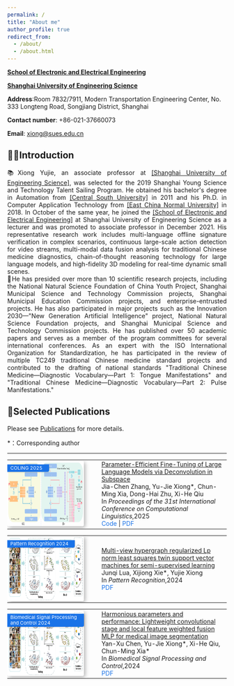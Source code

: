 ```yaml
---
permalink: /
title: "About me"
author_profile: true
redirect_from: 
  - /about/
  - /about.html
---
```


**[School of Electronic and Electrical Engineering](https://seee.sues.edu.cn/)**

**[Shanghai University of Engineering Science](https://www.sues.edu.cn/)**



**Address**:Room 7832/7911, Modern Transportation Engineering Center, No. 333 Longteng Road, Songjiang District, Shanghai

**Contact number**: +86-021-37660073

**Email**: xiong@sues.edu.cn

## 👨‍🎓Introduction

<div style="text-align: justify;">📚Xiong Yujie, an associate professor at <a href='https://www.sues.edu.cn/'>[Shanghai University of Engineering Science]</a>, was selected for the 2019 Shanghai Young Science and Technology Talent Sailing Program. He obtained his bachelor's degree in Automation from <a href='https://www.csu.edu.cn/'>[Central South University]</a> in 2011 and his Ph.D. in Computer Application Technology from <a href='https://www.ecnu.edu.cn/'>[East China Normal University]</a> in 2018. In October of the same year, he joined the <a href='https://seee.sues.edu.cn/'>[School of Electronic and Electrical Engineering]</a> at Shanghai University of Engineering Science as a lecturer and was promoted to associate professor in December 2021. His representative research work includes multi-language offline signature verification in complex scenarios, continuous large-scale action detection for video streams, multi-modal data fusion analysis for traditional Chinese medicine diagnostics, chain-of-thought reasoning technology for large language models, and high-fidelity 3D modeling for real-time dynamic small scenes. </div>

<div style="text-align: justify;">📖He has presided over more than 10 scientific research projects, including the National Natural Science Foundation of China Youth Project, Shanghai Municipal Science and Technology Commission projects, Shanghai Municipal Education Commission projects, and enterprise-entrusted projects. He has also participated in major projects such as the Innovation 2030—"New Generation Artificial Intelligence" project, National Natural Science Foundation projects, and Shanghai Municipal Science and Technology Commission projects. He has published over 50 academic papers and serves as a member of the program committees for several international conferences. As an expert with the ISO International Organization for Standardization, he has participated in the review of multiple TC249 traditional Chinese medicine standard projects and contributed to the drafting of national standards "Traditional Chinese Medicine—Diagnostic Vocabulary—Part 1: Tongue Manifestations" and "Traditional Chinese Medicine—Diagnostic Vocabulary—Part 2: Pulse Manifestations."</div>

## 📝Selected Publications
Please see [Publications](https://xiongyujie.cn/publications/) for more details.

*：Corresponding author

------

<table style="width: 100%; border: none; border-collapse: collapse;">
  <tr>
    <td style="width: 35%; border: none; padding: 0; vertical-align: middle; position: relative;">
      <div style="position: absolute; top: 10px; left: -8px;
           background: #1a73e8; color: white;
           padding: 2px 15px; /* 高度减少（原为3px） */
           font-size: 11px;  /* 字体稍小 */
           border-bottom-right-radius: 4px; 
           box-shadow: 1px 1px 3px rgba(0,0,0,0.2);
           font-weight: normal;
           line-height: 1.2;"> <!-- 调整行高 -->
        COLING 2025
      </div>
      <img src="/images/sp1.png" alt="图片描述" 
           style="width: 500px; height: 150px; 
           box-shadow: 3px 3px 10px rgba(0, 0, 0, 0.3); 
           border-radius: 4px;">
    </td>
    <td style="width: 65%; border: none; padding-left: 40px; vertical-align: middle;">
      <a href="https://xiongyujie.cn/publication/2025-01-19-paper-title-number-1">
        Parameter-Efficient Fine-Tuning of Large Language Models via Deconvolution in Subspace
      </a><br/>
      Jia-Chen Zhang, Yu-Jie Xiong*, Chun-Ming Xia, Dong-Hai Zhu, Xi-He Qiu<br/>
      In <i>Proceedings of the 31st International Conference on Computational Linguistics</i>,2025<br/>
      <a href="https://github.com/Godz-z/DCFT" style="color: #1a73e8; text-decoration: none;">Code</a> | 
      <a href="https://xiongyujie.cn/files/Parameter-Efficient_Fine-Tuning_of_Large_Language_Models_via_Deconvolution_in_Subspace.pdf" style="color: #1a73e8; text-decoration: none;">PDF</a>
    </td>
  </tr>
</table>
<table style="width: 100%; border: none; border-collapse: collapse;">
  <tr>
    <td style="width: 35%; border: none; padding: 0; vertical-align: middle; position: relative;">
      <div style="position: absolute; top: 10px; left: -8px;
           background: #1a73e8; color: white;
           padding: 2px 15px; /* 高度减少（原为3px） */
           font-size: 11px;  /* 字体稍小 */
           border-bottom-right-radius: 4px; 
           box-shadow: 1px 1px 3px rgba(0,0,0,0.2);
           font-weight: normal;
           line-height: 1.2;"> <!-- 调整行高 -->
         Pattern Recognition 2024
      </div>
      <img src="/images/sp2.png" alt="图片描述" 
           style="width: 500px; height: 150px; 
           box-shadow: 3px 3px 10px rgba(0, 0, 0, 0.3); 
           border-radius: 4px;">
    </td>
    <td style="width: 65%; border: none; padding-left: 40px; vertical-align: middle;">
      <a href="https://xiongyujie.cn/publication/2023-11-22-paper-title-number-1">
        Multi-view hypergraph regularized Lp norm least squares twin support vector machines for semi-supervised learning
      </a><br/>
       Junqi Lua, Xijiong Xie*, Yujie Xiong<br/>
      In <i>Pattern Recognition</i>,2024<br/>
      <a href="https://xiongyujie.cn/files/Multi-view_hypergraph_regularized_Lp_norm_least_squares_twin_support_vector_machines_for_semi-supervised_learning.pdf" style="color: #1a73e8; text-decoration: none;">PDF</a>
    </td>
  </tr>
</table>
<table style="width: 100%; border: none; border-collapse: collapse;">
  <tr>
    <td style="width: 35%; border: none; padding: 0; vertical-align: middle; position: relative;">
      <div style="position: absolute; top: 10px; left: -8px;
           background: #1a73e8; color: white;
           padding: 2px 15px; /* 高度减少（原为3px） */
           font-size: 11px;  /* 字体稍小 */
           border-bottom-right-radius: 4px; 
           box-shadow: 1px 1px 3px rgba(0,0,0,0.2);
           font-weight: normal;
           line-height: 1.2;"> <!-- 调整行高 -->
         Biomedical Signal Processing and Control 2024
      </div>
      <img src="/images/sp2.png" alt="图片描述" 
           style="width: 500px; height: 150px; 
           box-shadow: 3px 3px 10px rgba(0, 0, 0, 0.3); 
           border-radius: 4px;">
    </td>
    <td style="width: 65%; border: none; padding-left: 40px; vertical-align: middle;">
      <a href="https://xiongyujie.cn/publication/2024-10-10-paper-title-number-4">
        Harmonious parameters and performance: Lightweight convolutional stage and local feature weighted fusion MLP for medical image segmentation
      </a><br/>
        Yan-Xu Chen, Yu-Jie Xiong*, Xi-He Qiu, Chun-Ming Xia*<br/>
      In <i>Biomedical Signal Processing and Control</i>,2024<br/>
      <a href="https://xiongyujie.cn/files/Harmonious_parameters_and_performance_Lightweight_convolutional_stage_and_local_feature_weighted_fusion_MLP_for_medical_image_segmentation.pdf" style="color: #1a73e8; text-decoration: none;">PDF</a>
    </td>
  </tr>
</table>
